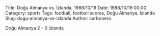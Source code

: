 Title: Doğu Almanya vs. İzlanda, 1988/10/19
Date: 1988/10/19 00:00
Category: sports
Tags: football, football scores, Doğu Almanya, İzlanda
Slug: dogu-almanya-vs-izlanda
Author: carbonero


Doğu Almanya 2 - 0 İzlanda
